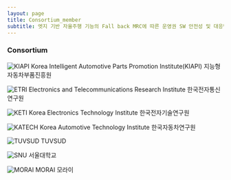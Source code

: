 ```yaml
---
layout: page
title: Consortium_member
subtitle: 엣지 기반 자율주행 기능의 Fall back MRC에 따른 운영권 SW 안전성 및 대응방안 검증 기술 개발
---
```


### Consortium


 ![KIAPI](/assets/img/Consortium_member/KIAPI.jpg)
 Korea Intelligent Automotive Parts Promotion Institute(KIAPI)
 지능형자동차부품진흥원

 ![ETRI](/assets/img/Consortium_member/ETRI.jpg)
 Electronics and Telecommunications Research Institute
 한국전자통신연구원

 ![KETI](/assets/img/Consortium_member/KETI.jpg)
 Korea Electronics Technology Institute
 한국전자기술연구원

 ![KATECH](/assets/img/Consortium_member/KATECH.jpg)
 Korea Automotive Technology Institute
 한국자동차연구원

 ![TUVSUD](/assets/img/Consortium_member/TUVSUD.jpg)
 TUVSUD

 ![SNU](/assets/img/Consortium_member/SNU.jpg)
 서울대학교

 ![MORAI](/assets/img/Consortium_member/MORAI.jpg)
 MORAI
 모라이